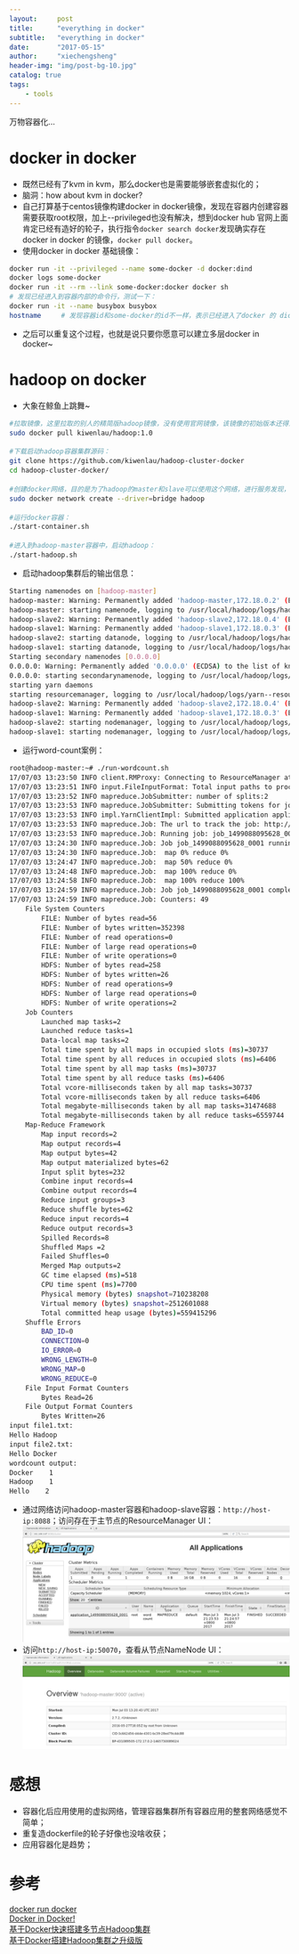 ```yaml
---
layout:     post
title:      "everything in docker"
subtitle:   "everything in docker"
date:       "2017-05-15"
author:     "xiechengsheng"
header-img: "img/post-bg-10.jpg"
catalog: true
tags:
    - tools
---
```


万物容器化...

# docker in docker
- 既然已经有了kvm in kvm，那么docker也是需要能够嵌套虚拟化的；
- 脑洞：how about kvm in docker?
- 自己打算基于centos镜像构建docker in docker镜像，发现在容器内创建容器需要获取root权限，加上--privileged也没有解决，想到docker hub 官网上面肯定已经有造好的轮子，执行指令`docker search docker`发现确实存在docker in docker 的镜像，`docker pull docker`。
- 使用docker in docker 基础镜像：
```sh
docker run -it --privileged --name some-docker -d docker:dind
docker logs some-docker
docker run -it --rm --link some-docker:docker docker sh
# 发现已经进入到容器内部的命令行，测试一下：
docker run -it --name busybox busybox
hostname     # 发现容器id和some-docker的id不一样，表示已经进入了docker 的 dicker镜像
```
- 之后可以重复这个过程，也就是说只要你愿意可以建立多层docker in docker~

# hadoop on docker
- 大象在鲸鱼上跳舞~
```sh
#拉取镜像，这里拉取的别人的精简版hadoop镜像，没有使用官网镜像，该镜像的初始版本还得过奖
sudo docker pull kiwenlau/hadoop:1.0

#下载启动hadoop容器集群源码：
git clone https://github.com/kiwenlau/hadoop-cluster-docker
cd hadoop-cluster-docker/

#创建docker网络，目的是为了hadoop的master和slave可以使用这个网络，进行服务发现，相当于DNS服务器
sudo docker network create --driver=bridge hadoop

#运行docker容器：
./start-container.sh

#进入到hadoop-master容器中，启动hadoop：
./start-hadoop.sh
```
- 启动hadoop集群后的输出信息：
```sh
Starting namenodes on [hadoop-master]
hadoop-master: Warning: Permanently added 'hadoop-master,172.18.0.2' (ECDSA) to the list of known hosts.
hadoop-master: starting namenode, logging to /usr/local/hadoop/logs/hadoop-root-namenode-hadoop-master.out
hadoop-slave2: Warning: Permanently added 'hadoop-slave2,172.18.0.4' (ECDSA) to the list of known hosts.
hadoop-slave1: Warning: Permanently added 'hadoop-slave1,172.18.0.3' (ECDSA) to the list of known hosts.
hadoop-slave2: starting datanode, logging to /usr/local/hadoop/logs/hadoop-root-datanode-hadoop-slave2.out
hadoop-slave1: starting datanode, logging to /usr/local/hadoop/logs/hadoop-root-datanode-hadoop-slave1.out
Starting secondary namenodes [0.0.0.0]
0.0.0.0: Warning: Permanently added '0.0.0.0' (ECDSA) to the list of known hosts.
0.0.0.0: starting secondarynamenode, logging to /usr/local/hadoop/logs/hadoop-root-secondarynamenode-hadoop-master.out
starting yarn daemons
starting resourcemanager, logging to /usr/local/hadoop/logs/yarn--resourcemanager-hadoop-master.out
hadoop-slave2: Warning: Permanently added 'hadoop-slave2,172.18.0.4' (ECDSA) to the list of known hosts.
hadoop-slave1: Warning: Permanently added 'hadoop-slave1,172.18.0.3' (ECDSA) to the list of known hosts.
hadoop-slave2: starting nodemanager, logging to /usr/local/hadoop/logs/yarn-root-nodemanager-hadoop-slave2.out
hadoop-slave1: starting nodemanager, logging to /usr/local/hadoop/logs/yarn-root-nodemanager-hadoop-slave1.out
```

- 运行word-count案例：
```sh
root@hadoop-master:~# ./run-wordcount.sh
17/07/03 13:23:50 INFO client.RMProxy: Connecting to ResourceManager at hadoop-master/172.18.0.2:8032
17/07/03 13:23:51 INFO input.FileInputFormat: Total input paths to process : 2
17/07/03 13:23:52 INFO mapreduce.JobSubmitter: number of splits:2
17/07/03 13:23:53 INFO mapreduce.JobSubmitter: Submitting tokens for job: job_1499088095628_0001
17/07/03 13:23:53 INFO impl.YarnClientImpl: Submitted application application_1499088095628_0001
17/07/03 13:23:53 INFO mapreduce.Job: The url to track the job: http://hadoop-master:8088/proxy/application_1499088095628_0001/
17/07/03 13:23:53 INFO mapreduce.Job: Running job: job_1499088095628_0001
17/07/03 13:24:30 INFO mapreduce.Job: Job job_1499088095628_0001 running in uber mode : false
17/07/03 13:24:30 INFO mapreduce.Job:  map 0% reduce 0%
17/07/03 13:24:47 INFO mapreduce.Job:  map 50% reduce 0%
17/07/03 13:24:48 INFO mapreduce.Job:  map 100% reduce 0%
17/07/03 13:24:58 INFO mapreduce.Job:  map 100% reduce 100%
17/07/03 13:24:59 INFO mapreduce.Job: Job job_1499088095628_0001 completed successfully
17/07/03 13:24:59 INFO mapreduce.Job: Counters: 49
    File System Counters
        FILE: Number of bytes read=56
        FILE: Number of bytes written=352398
        FILE: Number of read operations=0
        FILE: Number of large read operations=0
        FILE: Number of write operations=0
        HDFS: Number of bytes read=258
        HDFS: Number of bytes written=26
        HDFS: Number of read operations=9
        HDFS: Number of large read operations=0
        HDFS: Number of write operations=2
    Job Counters
        Launched map tasks=2
        Launched reduce tasks=1
        Data-local map tasks=2
        Total time spent by all maps in occupied slots (ms)=30737
        Total time spent by all reduces in occupied slots (ms)=6406
        Total time spent by all map tasks (ms)=30737
        Total time spent by all reduce tasks (ms)=6406
        Total vcore-milliseconds taken by all map tasks=30737
        Total vcore-milliseconds taken by all reduce tasks=6406
        Total megabyte-milliseconds taken by all map tasks=31474688
        Total megabyte-milliseconds taken by all reduce tasks=6559744
    Map-Reduce Framework
        Map input records=2
        Map output records=4
        Map output bytes=42
        Map output materialized bytes=62
        Input split bytes=232
        Combine input records=4
        Combine output records=4
        Reduce input groups=3
        Reduce shuffle bytes=62
        Reduce input records=4
        Reduce output records=3
        Spilled Records=8
        Shuffled Maps =2
        Failed Shuffles=0
        Merged Map outputs=2
        GC time elapsed (ms)=518
        CPU time spent (ms)=7700
        Physical memory (bytes) snapshot=710238208
        Virtual memory (bytes) snapshot=2512601088
        Total committed heap usage (bytes)=559415296
    Shuffle Errors
        BAD_ID=0
        CONNECTION=0
        IO_ERROR=0
        WRONG_LENGTH=0
        WRONG_MAP=0
        WRONG_REDUCE=0
    File Input Format Counters
        Bytes Read=26
    File Output Format Counters
        Bytes Written=26
input file1.txt:
Hello Hadoop
input file2.txt:
Hello Docker
wordcount output:
Docker    1
Hadoop    1
Hello    2
```

- 通过网络访问hadoop-master容器和hadoop-slave容器：`http://host-ip:8088`；访问存在于主节点的ResourceManager UI：
![ResourceManager UI](/img/in-post/everything-in-docker/ResourceManager.png)
- 访问`http://host-ip:50070`，查看从节点NameNode UI：
![NameNode UI](/img/in-post/everything-in-docker/NameNode.png)



# 感想
- 容器化后应用使用的虚拟网络，管理容器集群所有容器应用的整套网络感觉不简单；
- 重复造dockerfile的轮子好像也没啥收获；
- 应用容器化是趋势；

# 参考
[docker run docker](https://asciinema.org/a/24707)       
[Docker in Docker!](https://hub.docker.com/_/docker/)    
[基于Docker快速搭建多节点Hadoop集群](http://dockone.io/article/395)       
[基于Docker搭建Hadoop集群之升级版](http://kiwenlau.com/2016/06/12/160612-hadoop-cluster-docker-update/)    
